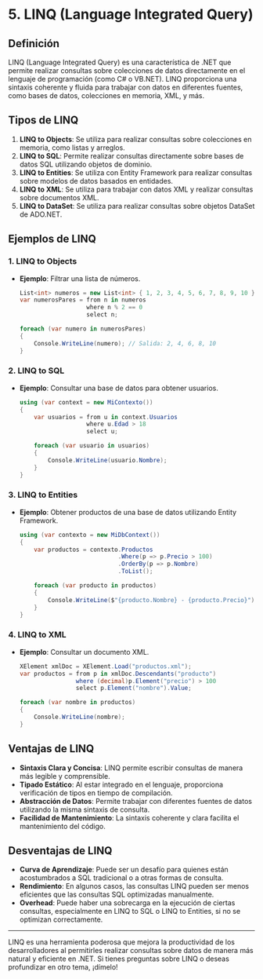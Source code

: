 # 5. LINQ (Language Integrated Query)

## Definición
LINQ (Language Integrated Query) es una característica de .NET que permite realizar consultas sobre colecciones de datos directamente en el lenguaje de programación (como C# o VB.NET). LINQ proporciona una sintaxis coherente y fluida para trabajar con datos en diferentes fuentes, como bases de datos, colecciones en memoria, XML, y más.

## Tipos de LINQ
1. **LINQ to Objects**: Se utiliza para realizar consultas sobre colecciones en memoria, como listas y arreglos.
2. **LINQ to SQL**: Permite realizar consultas directamente sobre bases de datos SQL utilizando objetos de dominio.
3. **LINQ to Entities**: Se utiliza con Entity Framework para realizar consultas sobre modelos de datos basados en entidades.
4. **LINQ to XML**: Se utiliza para trabajar con datos XML y realizar consultas sobre documentos XML.
5. **LINQ to DataSet**: Se utiliza para realizar consultas sobre objetos DataSet de ADO.NET.

## Ejemplos de LINQ

### 1. **LINQ to Objects**
- **Ejemplo**: Filtrar una lista de números.
    ```csharp
    List<int> numeros = new List<int> { 1, 2, 3, 4, 5, 6, 7, 8, 9, 10 };
    var numerosPares = from n in numeros
                       where n % 2 == 0
                       select n;

    foreach (var numero in numerosPares)
    {
        Console.WriteLine(numero); // Salida: 2, 4, 6, 8, 10
    }
    ```

### 2. **LINQ to SQL**
- **Ejemplo**: Consultar una base de datos para obtener usuarios.
    ```csharp
    using (var context = new MiContexto())
    {
        var usuarios = from u in context.Usuarios
                       where u.Edad > 18
                       select u;

        foreach (var usuario in usuarios)
        {
            Console.WriteLine(usuario.Nombre);
        }
    }
    ```

### 3. **LINQ to Entities**
- **Ejemplo**: Obtener productos de una base de datos utilizando Entity Framework.
    ```csharp
    using (var contexto = new MiDbContext())
    {
        var productos = contexto.Productos
                                .Where(p => p.Precio > 100)
                                .OrderBy(p => p.Nombre)
                                .ToList();

        foreach (var producto in productos)
        {
            Console.WriteLine($"{producto.Nombre} - {producto.Precio}");
        }
    }
    ```

### 4. **LINQ to XML**
- **Ejemplo**: Consultar un documento XML.
    ```csharp
    XElement xmlDoc = XElement.Load("productos.xml");
    var productos = from p in xmlDoc.Descendants("producto")
                    where (decimal)p.Element("precio") > 100
                    select p.Element("nombre").Value;

    foreach (var nombre in productos)
    {
        Console.WriteLine(nombre);
    }
    ```

## Ventajas de LINQ
- **Sintaxis Clara y Concisa**: LINQ permite escribir consultas de manera más legible y comprensible.
- **Tipado Estático**: Al estar integrado en el lenguaje, proporciona verificación de tipos en tiempo de compilación.
- **Abstracción de Datos**: Permite trabajar con diferentes fuentes de datos utilizando la misma sintaxis de consulta.
- **Facilidad de Mantenimiento**: La sintaxis coherente y clara facilita el mantenimiento del código.

## Desventajas de LINQ
- **Curva de Aprendizaje**: Puede ser un desafío para quienes están acostumbrados a SQL tradicional o a otras formas de consulta.
- **Rendimiento**: En algunos casos, las consultas LINQ pueden ser menos eficientes que las consultas SQL optimizadas manualmente.
- **Overhead**: Puede haber una sobrecarga en la ejecución de ciertas consultas, especialmente en LINQ to SQL o LINQ to Entities, si no se optimizan correctamente.

---

LINQ es una herramienta poderosa que mejora la productividad de los desarrolladores al permitirles realizar consultas sobre datos de manera más natural y eficiente en .NET. Si tienes preguntas sobre LINQ o deseas profundizar en otro tema, ¡dímelo!
